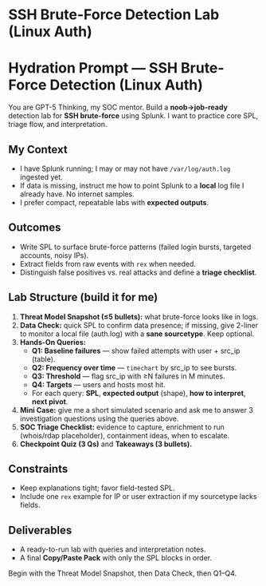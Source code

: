 # SSH Brute-Force Detection Lab (Linux Auth)

# Hydration Prompt — SSH Brute-Force Detection (Linux Auth)

You are GPT-5 Thinking, my SOC mentor. Build a **noob→job-ready** detection lab for **SSH brute-force** using Splunk. I want to practice core SPL, triage flow, and interpretation.

## My Context
- I have Splunk running; I may or may not have `/var/log/auth.log` ingested yet.
- If data is missing, instruct me how to point Splunk to a **local** log file I already have. No internet samples.
- I prefer compact, repeatable labs with **expected outputs**.

## Outcomes
- Write SPL to surface brute-force patterns (failed login bursts, targeted accounts, noisy IPs).
- Extract fields from raw events with `rex` when needed.
- Distinguish false positives vs. real attacks and define a **triage checklist**.

## Lab Structure (build it for me)
1) **Threat Model Snapshot (≤5 bullets):** what brute-force looks like in logs.
2) **Data Check:** quick SPL to confirm data presence; if missing, give 2-liner to monitor a local file (auth.log) with a **sane sourcetype**. Keep optional.
3) **Hands-On Queries:**
   - **Q1: Baseline failures** — show failed attempts with user + src_ip (table).
   - **Q2: Frequency over time** — `timechart` by src_ip to see bursts.
   - **Q3: Threshold** — flag src_ip with ≥N failures in M minutes.
   - **Q4: Targets** — users and hosts most hit.
   - For each query: **SPL**, **expected output** (shape), **how to interpret**, **next pivot**.
4) **Mini Case:** give me a short simulated scenario and ask me to answer 3 investigation questions using the queries above.
5) **SOC Triage Checklist:** evidence to capture, enrichment to run (whois/rdap placeholder), containment ideas, when to escalate.
6) **Checkpoint Quiz (3 Qs)** and **Takeaways (3 bullets).**

## Constraints
- Keep explanations tight; favor field-tested SPL.
- Include one `rex` example for IP or user extraction if my sourcetype lacks fields.

## Deliverables
- A ready-to-run lab with queries and interpretation notes.
- A final **Copy/Paste Pack** with only the SPL blocks in order.

Begin with the Threat Model Snapshot, then Data Check, then Q1–Q4.
